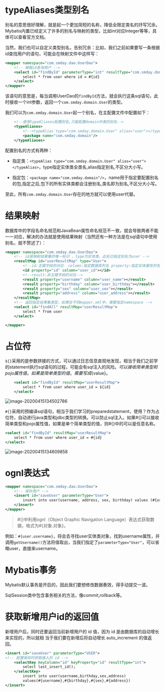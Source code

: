 # typeAliases类型别名

别名的意思很好理解，就是起一个更加简短的名称，降低全限定类名的抒写冗余。Mybatis内置已经定义了许多的别名与映射的类型，比如int对应Integer等等，具体可以查看官方文档。 

当然，我们也可以自定义类型别名，告别冗余：比如，我们之前如果要写一条根据id查找用户的语句，可能会在映射文件中这样写：

```xml
<mapper namespace="com.smday.dao.UserDao">    
	<!-- 根据id查询用户 -->
    <select id="findById" parameterType="int" resultType="com.smday.domain.User">
        select * from user where id = #{id}
    </select>
</mapper>
```

该语句的意思是，每当调用UserDao的`findById`方法，就会执行这条sql语句，此时接收一个int参数，返回一个`com.smday.domain.User`的类型。

我们可以为`com.smday.domain.User`起一个别名，在主配置文件中配置如下：

```xml
    <!--使用typeAliases配置别名,只能配置domain中类的别名-->
    <typeAliases>
        <!--<typeAlias type="com.smday.domain.User" alias="user"></typeAlias>-->
        <package name="com.smday.domain"/>
    </typeAliases>
```

配置别名的方式有两种：

- 指定类：`<typeAlias type="com.smday.domain.User" alias="user"></typeAlias>`，type指定实体类全类名,alias指定别名,不区分大小写。

- 指定包：`<package name="com.smday.domain"/>`，name用于指定要配置别名的包,指定之后,包下的所有实体类都会注册别名,类名即为别名,不区分大小写。

至此，所有`com.smday.domain.User`存在的地方就可以使用user代替。

# 结果映射

数据库中的字段名命名规范和JavaBean属性命名规范不一致，就会导致两者不能一一对应，解决的办法就是使用结果映射（当然还有一种方法是在sql语句中使用别名，就不赘述了）：

```xml
<mapper namespace="com.smday.dao.UserDao">
    <!-- id是映射结果集的唯一标识 ，type为实体类，此处已指定别名为user -->
    <resultMap id="userResultMap" type="User">
        <!--id:主键字段的对应  column:指定数据库列名 property:指定实体属性的名称-->
        <id property="id" column="user_id"></id>
        <!--result:非主键字段的对应-->
        <result property="username" column="user_name"></result>
        <result property="birthday" column="user_birthday"></result>
        <result property="sex" column="user_sex"></result>
        <result property="address" column="user_address"></result>
    </resultMap>
    <!-- 返回指定结果集类型，如果在不同mapper.xml中，需要指定namespace -->
    <select id="findAll" resultMap="userResultMap">
        select * from user
    </select>

</mapper>
```

# 占位符

`${}`采用的是参数拼接的方式，可以通过日志信息直观地发现，相当于我们之前学的statement执行sql语句的过程，可能会有sql注入的风险。${}可以接收简单类型和pojo属性值，如果是简单类型的值，需要写成${value}。

```xml
    <select id="findById" resultMap="userResultMap">
        select * from user where user_id = ${id}
    </select>
```

![image-20200415134502786](C:\Users\13327\AppData\Roaming\Typora\typora-user-images\image-20200415134502786.png)

`#{}`采用的预编译sql语句，相当于我们学习的preparedstatement，使用？作为占位符，自动进行java类型和jdbc类型的转换。可以防止sql注入。如果#{}可以接收简单类型和pojo属性值，如果是单个简单类型的值，则#{}中的可以是任意名称。

```xml
<select id="findById" resultMap="userResultMap">
    select * from user where user_id = #{id}
</select>
```
![image-20200415134609858](C:\Users\13327\AppData\Roaming\Typora\typora-user-images\image-20200415134609858.png)

# ognl表达式

```xml
<mapper namespace="com.smday.dao.UserDao">
	<!-- 保存用户 -->
    <insert id="saveUser" parameterType="User">
        insert into user(username, address, sex, birthday) values (#{username}, #{address}, #{sex}, #{birthday})
    </insert>
</mapper>    
```

>  #{}中利用ognl（Object Graphic Navigation Language）表达式获取数据，格式为#{对象.对象}。

例如：`#{user.username}`，将会去寻找user实体类对象，找到username属性，并调用`getUsername()`方法将值取出，当我们指定了`parameterType="User"`，可以省略user，直接来username。

# Mybatis事务

Mybatis默认事务是开启的，因此我们要想修改数据奏效，得手动提交一波。

SqlSession类中包含事务相关的方法，像commit,rollback等。

# 获取新增用户id的返回值

新增用户后，同时还要返回当前新增用户的 id 值，因为 id 是由数据库的自动增长来实现的，所以就相
当于我们要在新增后将自动增长 auto_increment 的值返回。

```xml
<insert id="saveUser" parameterType="USER">
<!-- 配置保存时获取插入的 id --> 
    <selectKey keyColumn="id" keyProperty="id" resultType="int">
		select last_insert_id();
	</selectKey>
    	insert into user(username,birthday,sex,address) 
    	values(#{username},#{birthday},#{sex},#{address})
</insert>
```

